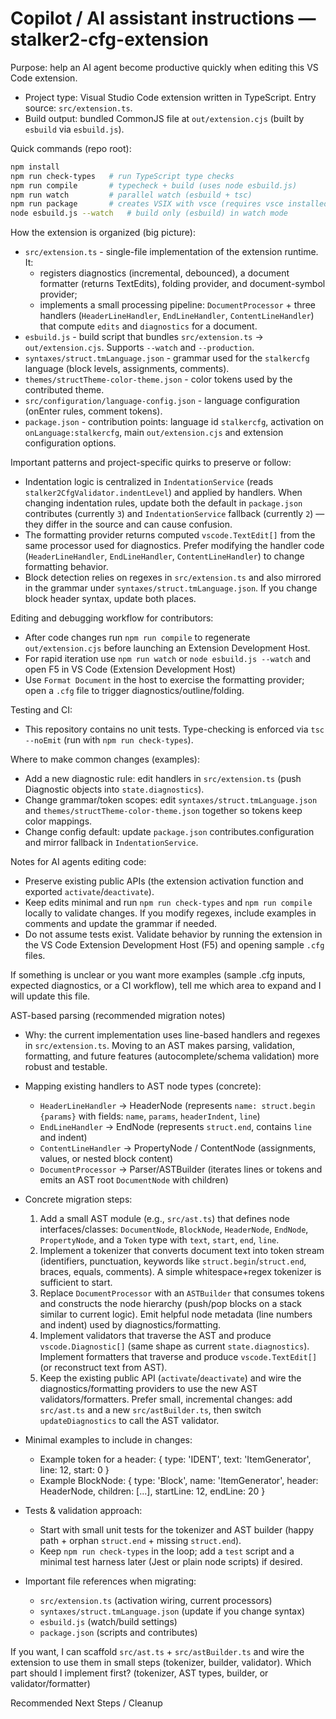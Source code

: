# Copilot / AI assistant instructions — stalker2-cfg-extension

Purpose: help an AI agent become productive quickly when editing this VS Code extension.

- Project type: Visual Studio Code extension written in TypeScript. Entry source: `src/extension.ts`.
- Build output: bundled CommonJS file at `out/extension.cjs` (built by `esbuild` via `esbuild.js`).

Quick commands (repo root):

```bash
npm install
npm run check-types   # run TypeScript type checks
npm run compile       # typecheck + build (uses node esbuild.js)
npm run watch         # parallel watch (esbuild + tsc)
npm run package       # creates VSIX with vsce (requires vsce installed)
node esbuild.js --watch   # build only (esbuild) in watch mode
```

How the extension is organized (big picture):

- `src/extension.ts` - single-file implementation of the extension runtime. It:
  - registers diagnostics (incremental, debounced), a document formatter (returns TextEdits), folding provider, and document-symbol provider;
  - implements a small processing pipeline: `DocumentProcessor` + three handlers (`HeaderLineHandler`, `EndLineHandler`, `ContentLineHandler`) that compute `edits` and `diagnostics` for a document.
- `esbuild.js` - build script that bundles `src/extension.ts` -> `out/extension.cjs`. Supports `--watch` and `--production`.
- `syntaxes/struct.tmLanguage.json` - grammar used for the `stalkercfg` language (block levels, assignments, comments).
- `themes/structTheme-color-theme.json` - color tokens used by the contributed theme.
- `src/configuration/language-config.json` - language configuration (onEnter rules, comment tokens).
- `package.json` - contribution points: language id `stalkercfg`, activation on `onLanguage:stalkercfg`, main `out/extension.cjs` and extension configuration options.

Important patterns and project-specific quirks to preserve or follow:

- Indentation logic is centralized in `IndentationService` (reads `stalker2CfgValidator.indentLevel`) and applied by handlers. When changing indentation rules, update both the default in `package.json` contributes (currently `3`) and `IndentationService` fallback (currently `2`) — they differ in the source and can cause confusion.
- The formatting provider returns computed `vscode.TextEdit[]` from the same processor used for diagnostics. Prefer modifying the handler code (`HeaderLineHandler`, `EndLineHandler`, `ContentLineHandler`) to change formatting behavior.
- Block detection relies on regexes in `src/extension.ts` and also mirrored in the grammar under `syntaxes/struct.tmLanguage.json`. If you change block header syntax, update both places.

Editing and debugging workflow for contributors:

- After code changes run `npm run compile` to regenerate `out/extension.cjs` before launching an Extension Development Host.
- For rapid iteration use `npm run watch` or `node esbuild.js --watch` and open F5 in VS Code (Extension Development Host)
- Use `Format Document` in the host to exercise the formatting provider; open a `.cfg` file to trigger diagnostics/outline/folding.

Testing and CI:

- This repository contains no unit tests. Type-checking is enforced via `tsc --noEmit` (run with `npm run check-types`).

Where to make common changes (examples):

- Add a new diagnostic rule: edit handlers in `src/extension.ts` (push Diagnostic objects into `state.diagnostics`).
- Change grammar/token scopes: edit `syntaxes/struct.tmLanguage.json` and `themes/structTheme-color-theme.json` together so tokens keep color mappings.
- Change config default: update `package.json` contributes.configuration and mirror fallback in `IndentationService`.

Notes for AI agents editing code:

- Preserve existing public APIs (the extension activation function and exported `activate`/`deactivate`).
- Keep edits minimal and run `npm run check-types` and `npm run compile` locally to validate changes. If you modify regexes, include examples in comments and update the grammar if needed.
- Do not assume tests exist. Validate behavior by running the extension in the VS Code Extension Development Host (F5) and opening sample `.cfg` files.

If something is unclear or you want more examples (sample .cfg inputs, expected diagnostics, or a CI workflow), tell me which area to expand and I will update this file.

AST-based parsing (recommended migration notes)

- Why: the current implementation uses line-based handlers and regexes in `src/extension.ts`. Moving to an AST makes parsing, validation, formatting, and future features (autocomplete/schema validation) more robust and testable.

- Mapping existing handlers to AST node types (concrete):

  - `HeaderLineHandler` -> HeaderNode (represents `name: struct.begin {params}` with fields: `name`, `params`, `headerIndent`, `line`)
  - `EndLineHandler` -> EndNode (represents `struct.end`, contains `line` and indent)
  - `ContentLineHandler` -> PropertyNode / ContentNode (assignments, values, or nested block content)
  - `DocumentProcessor` -> Parser/ASTBuilder (iterates lines or tokens and emits an AST root `DocumentNode` with children)

- Concrete migration steps:

  1. Add a small AST module (e.g., `src/ast.ts`) that defines node interfaces/classes: `DocumentNode`, `BlockNode`, `HeaderNode`, `EndNode`, `PropertyNode`, and a `Token` type with `text`, `start`, `end`, `line`.
  2. Implement a tokenizer that converts document text into token stream (identifiers, punctuation, keywords like `struct.begin`/`struct.end`, braces, equals, comments). A simple whitespace+regex tokenizer is sufficient to start.
  3. Replace `DocumentProcessor` with an `ASTBuilder` that consumes tokens and constructs the node hierarchy (push/pop blocks on a stack similar to current logic). Emit helpful node metadata (line numbers and indent) used by diagnostics/formatting.
  4. Implement validators that traverse the AST and produce `vscode.Diagnostic[]` (same shape as current `state.diagnostics`). Implement formatters that traverse and produce `vscode.TextEdit[]` (or reconstruct text from AST).
  5. Keep the existing public API (`activate`/`deactivate`) and wire the diagnostics/formatting providers to use the new AST validators/formatters. Prefer small, incremental changes: add `src/ast.ts` and a new `src/astBuilder.ts`, then switch `updateDiagnostics` to call the AST validator.

- Minimal examples to include in changes:

  - Example token for a header: { type: 'IDENT', text: 'ItemGenerator', line: 12, start: 0 }
  - Example BlockNode: { type: 'Block', name: 'ItemGenerator', header: HeaderNode, children: [...], startLine: 12, endLine: 20 }

- Tests & validation approach:

  - Start with small unit tests for the tokenizer and AST builder (happy path + orphan `struct.end` + missing `struct.end`).
  - Keep `npm run check-types` in the loop; add a `test` script and a minimal test harness later (Jest or plain node scripts) if desired.

- Important file references when migrating:
  - `src/extension.ts` (activation wiring, current processors)
  - `syntaxes/struct.tmLanguage.json` (update if you change syntax)
  - `esbuild.js` (watch/build settings)
  - `package.json` (scripts and contributes)

If you want, I can scaffold `src/ast.ts` + `src/astBuilder.ts` and wire the extension to use them in small steps (tokenizer, builder, validator). Which part should I implement first? (tokenizer, AST types, builder, or validator/formatter)

Recommended Next Steps / Cleanup